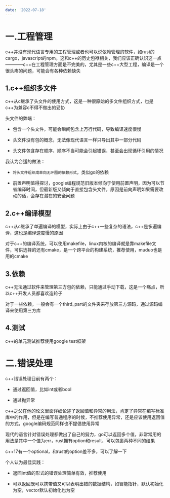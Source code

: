 ```yaml
---
date: '2022-07-18'
---
```


# 一.工程管理

c++并没有现代语言专用的工程管理或者也可以说依赖管理的软件，如rust的cargo，javascript的npm。这和c++的历史包袱相关，我们应该正确认识这一点————c++在工程管理方面是不完美的，尤其是一些c++大型工程，编译是一个很头疼的问题，可能会有各种依赖缺失

## 1.c++组织多文件

c++从c继承了头文件的使用方式，这是一种很原始的多文件组织方式，也是c++为兼容c不得不做出的妥协

头文件的弊端：

- 包含一个头文件，可能会瞬间包含上万行代码，导致编译速度很慢

- 头文件没有包的概念，无法像现代语言一样只导出其中一部分代码

- 头文件包含存在顺序，顺序不当可能会引起错误，甚至会出现循环引用的情况

我认为合适的做法：

- `将头文件组织成单向无环图的依赖形式`，类似go的依赖

- 前置声明值得探讨，google编程规范旧版本倾向于使用前置声明，因为可以节省编译时间，但最新版又倾向于直接包含头文件，原因是前向声明如果需要改动的话，会存在潜在的安全问题

## 2.c++编译模型

c++从c继承了单遍编译的模型，实际上由于c++一些复杂的语法，c++是多遍编译，这也是编译速度慢的原因

对于c++的编译系统，可以使用makefile，linux内核的编译就是靠makefile文件，可供选择的还有cmake，是一个跨平台的构建系统，推荐使用，muduo也是用的cmake

## 3.依赖

c++无法通过软件来管理第三方包的依赖，只能通过手动下载，这是一个痛点，所以c++开发人员都喜欢造轮子

对于一些依赖，一般会有一个third_part的文件夹来存放第三方源码，通过源码编译来使用第三方库

## 4.测试

c++的单元测试推荐使用google test框架

# 二.错误处理

c++错误处理目前有两个：

- 通过返回值，比如int或者bool

- 通过抛异常

c++之父在他的论文里面详细论述了返回值和异常的用法，肯定了异常在编写标准库中的作用，但是在编写普通程序的时候，不推荐使用异常，还是应该使用返回值的方式，google编码规范同样也不提倡使用异常

现代的语言针对错误处理都做出了自己的努力，go可以返回多个值，非常常用的用法是其中一个值为err，rust拥有option和result，可以包裹两种不同的结果

c++17有一个optional，和rust的option差不多，可以了解一下

个人认为最佳实践：

- 返回int值的形式的错误处理简单有效，推荐使用

- 可以返回既可以携带值又可以表明出错的数据结构，如智能指针，默认初始化为空，vector默认初始化也为空
